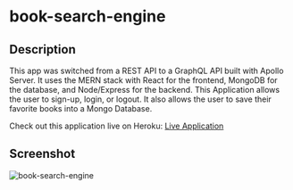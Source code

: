 # book-search-engine

## Description 
This app was switched from a REST API to a GraphQL API built with Apollo Server. It uses the MERN stack with React for the frontend, MongoDB for the database, and Node/Express for the backend. This Application allows the user to sign-up, login, or logout. It also allows the user to save their favorite books into a Mongo Database.

Check out this application live on Heroku:
[Live Application](https://book-search-engine-432432.herokuapp.com/)

## Screenshot

![book-search-engine](https://user-images.githubusercontent.com/97009239/177950455-ed560584-c336-4b9e-8f62-23e7c4961390.png)
